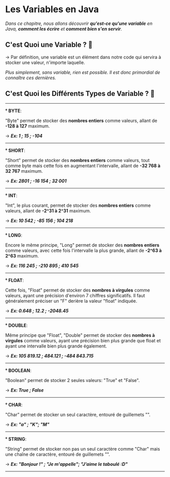 **Les Variables en Java**
=============

_Dans ce chapitre, nous allons découvrir **qu'est-ce qu'une variable** en Java, **comment les écrire** et **comment bien s'en servir**._

**C'est Quoi une Variable ? 🤔**
-------------

-> Par définition, une variable est un élément dans notre code qui servira à stocker une valeur, n'importe laquelle.

_Plus simplement, sans variable, rien est possible. Il est donc primordial de connaître ces dernières._

**C'est Quoi les Différents Types de Variable ? 🤔**
-------------

-------------

**° BYTE**: 

"Byte" permet de stocker des **nombres entiers** comme valeurs, allant de **-128 à 127** maximum. 

-> _**Ex: 1 ; 15 ; -104**_

-------------

**° SHORT**: 

"Short" permet de stocker des **nombres entiers** comme valeurs, tout comme byte mais cette fois en augmentant l'intervalle, allant de **-32 768 à 32 767** maximum. 

-> _**Ex: 2801 ; -16 154 ; 32 001**_

-------------

**° INT**: 

"Int", le plus courant, permet de stocker des **nombres entiers** comme valeurs, allant de **-2^31 à 2^31** maximum. 

-> _**Ex: 10 542 ; -85 156 ; 104 218**_

-------------

**° LONG**: 

Encore le même principe, "Long" permet de stocker des **nombres entiers** comme valeurs, avec cette fois l'intervalle la plus grande, allant de **-2^63 à 2^63** maximum. 

-> _**Ex: 116 245 ; -210 895 ;  410 545**_

-------------

**° FLOAT**: 

Cette fois, "Float" permet de stocker des **nombres à virgules** comme valeurs, ayant une précision d'environ 7 chiffres significatifs. Il faut généralement préciser un "F" derière la valeur "float" indiquée. 

-> _**Ex: 0.648 ; 12.2 ;  -2048.45**_

-------------

**° DOUBLE**: 

Même principe que "Float", "Double" permet de stocker des **nombres à virgules** comme valeurs, ayant une précision bien plus grande que float et ayant une intervalle bien plus grande également. 

-> _**Ex: 105 819.12 ; 484.121 ;  -484 843.715**_

-------------

**° BOOLEAN**: 

"Boolean" permet de stocker 2 seules valeurs: "True" et "False". 

-> _**Ex: True ; False**_

-------------

**° CHAR**: 

"Char" permet de stocker un seul caractère, entouré de guillemets "". 

-> _**Ex: "a" ; "K"; "M"**_

-------------

**° STRING**: 

"String" permet de stocker non pas un seul caractère comme "Char" mais une chaîne de caractère, entouré de guillemets "". 

-> _**Ex: "Bonjour !" ; "Je m'appelle"; "J'aime le taboulé :D"**_

-------------


